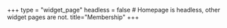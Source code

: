 +++
type = "widget_page"
headless = false  # Homepage is headless, other widget pages are not.
title="Membership"
+++
